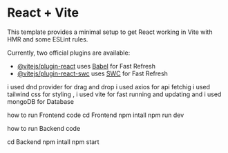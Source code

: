# React + Vite

This template provides a minimal setup to get React working in Vite with HMR and some ESLint rules.

Currently, two official plugins are available:

- [@vitejs/plugin-react](https://github.com/vitejs/vite-plugin-react/blob/main/packages/plugin-react/README.md) uses [Babel](https://babeljs.io/) for Fast Refresh
- [@vitejs/plugin-react-swc](https://github.com/vitejs/vite-plugin-react-swc) uses [SWC](https://swc.rs/) for Fast Refresh



i used dnd provider for drag and drop 
i used axios for api fetchig 
i used tailwind css for styling ,
i used vite for fast running and updating
and i used mongoDB for Database



how to run Frontend code
cd Frontend
npm intall
npm run dev

how to run Backend code

cd Backend
npm intall
npm start 


